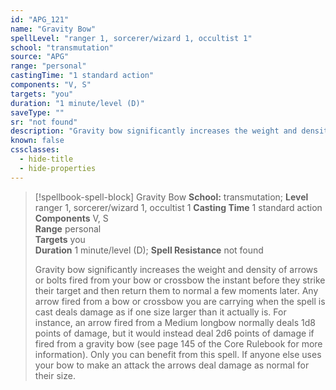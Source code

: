 ```yaml
---
id: "APG_121"
name: "Gravity Bow"
spellLevel: "ranger 1, sorcerer/wizard 1, occultist 1"
school: "transmutation"
source: "APG"
range: "personal"
castingTime: "1 standard action"
components: "V, S"
targets: "you"
duration: "1 minute/level (D)"
saveType: ""
sr: "not found"
description: "Gravity bow significantly increases the weight and density of arrows or bolts fired from your bow or crossbow the instant before they strike their target and then return them to normal a few moments later. Any arrow fired from a bow or crossbow you are carrying when the spell is cast deals damage as if one size larger than it actually is. For instance, an arrow fired from a Medium longbow normally deals 1d8 points of damage, but it would instead deal 2d6 points of damage if fired from a gravity bow (see page 145 of the Core Rulebook for more information). Only you can benefit from this spell. If anyone else uses your bow to make an attack the arrows deal damage as normal for their size."
known: false
cssclasses:
  - hide-title
  - hide-properties
---
```


> [!spellbook-spell-block] Gravity Bow
> **School:** transmutation; **Level** ranger 1, sorcerer/wizard 1, occultist 1
> **Casting Time** 1 standard action  
> **Components** V, S  
> **Range** personal  
> **Targets** you  
> **Duration** 1 minute/level (D); **Spell Resistance** not found
> 
> Gravity bow significantly increases the weight and density of arrows or bolts fired from your bow or crossbow the instant before they strike their target and then return them to normal a few moments later. Any arrow fired from a bow or crossbow you are carrying when the spell is cast deals damage as if one size larger than it actually is. For instance, an arrow fired from a Medium longbow normally deals 1d8 points of damage, but it would instead deal 2d6 points of damage if fired from a gravity bow (see page 145 of the Core Rulebook for more information). Only you can benefit from this spell. If anyone else uses your bow to make an attack the arrows deal damage as normal for their size.